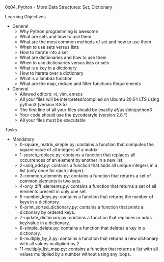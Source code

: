 0x04. Python - More Data Structures: Set, Dictionary

Learning Objectives
- General
	- Why Python programming is awesome
	- What are sets and how to use them
	- What are the most common methods of set and how to use them
	- When to use sets versus lists
	- How to iterate into a set
	- What are dictionaries and how to use them
	- When to use dictionaries versus lists or sets
	- What is a key in a dictionary
	- How to iterate over a dictionary
	- What is a lambda function
	- What are the map, reduce and filter functions
Requirements
- General
	- Allowed editors: vi, vim, emacs
	- All your files will be interpreted/compiled on Ubuntu 20.04 LTS using python3 (version 3.8.5)
	- The first line of all your files should be exactly #!/usr/bin/python3
	- Your code should use the pycodestyle (version 2.8.*)
	- All your files must be executable

Tasks
- Mandatory
	- 0-square_matrix_simple.py: contains a function that computes the square value of all integers of a matrix.
	- 1-search_replace.py: contains a function that replaces all occurrences of an element by another in a new list.
	- 2-uniq_add.py: contains a function that adds all unique integers in a list (only once for each integer).
	- 3-common_elements.py: contains a function that returns a set of common elements in two sets.
	- 4-only_diff_elements.py: contains a function that returns a set of all elements present in only one set.
	- 5-number_keys.py: contains a function that returns the number of keys in a dictionary.
	- 6-print_sorted_dictionary.py: contains a function that prints a dictionary by ordered keys.
	- 7-update_dictionary.py: contains a function that replaces or adds key/value in a dictionary.
	- 8-simple_delete.py: contains a function that deletes a key in a dictionary.
	- 9-multiply_by_2.py: contains a function that returns a new dictionary with all values multiplied by 2
	- 11-multiply_list_map.py: contains a function that returns a list with all values multiplied by a number without using any loops.
